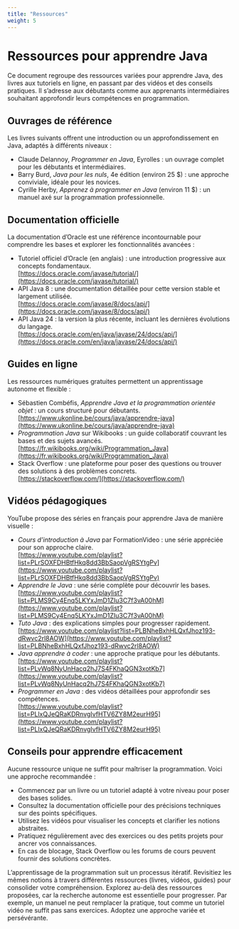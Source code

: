 ```yaml
---
title: "Ressources"
weight: 5
---
```

# Ressources pour apprendre Java

Ce document regroupe des ressources variées pour apprendre Java, des livres aux tutoriels en ligne, en passant par des vidéos et des conseils pratiques. Il s’adresse aux débutants comme aux apprenants intermédiaires souhaitant approfondir leurs compétences en programmation.

## Ouvrages de référence

Les livres suivants offrent une introduction ou un approfondissement en Java, adaptés à différents niveaux :  
- Claude Delannoy, *Programmer en Java*, Eyrolles : un ouvrage complet pour les débutants et intermédiaires.  
- Barry Burd, *Java pour les nuls*, 4e édition (environ 25 $) : une approche conviviale, idéale pour les novices.  
- Cyrille Herby, *Apprenez à programmer en Java* (environ 11 $) : un manuel axé sur la programmation professionnelle.

## Documentation officielle

La documentation d’Oracle est une référence incontournable pour comprendre les bases et explorer les fonctionnalités avancées :  
- Tutoriel officiel d’Oracle (en anglais) : une introduction progressive aux concepts fondamentaux.  
  [https://docs.oracle.com/javase/tutorial/](https://docs.oracle.com/javase/tutorial/)  
- API Java 8 : une documentation détaillée pour cette version stable et largement utilisée.  
  [https://docs.oracle.com/javase/8/docs/api/](https://docs.oracle.com/javase/8/docs/api/)  
- API Java 24 : la version la plus récente, incluant les dernières évolutions du langage.  
  [https://docs.oracle.com/en/java/javase/24/docs/api/](https://docs.oracle.com/en/java/javase/24/docs/api/)

## Guides en ligne

Les ressources numériques gratuites permettent un apprentissage autonome et flexible :  
- Sébastien Combéfis, *Apprendre Java et la programmation orientée objet* : un cours structuré pour débutants.  
  [https://www.ukonline.be/cours/java/apprendre-java](https://www.ukonline.be/cours/java/apprendre-java)  
- *Programmation Java* sur Wikibooks : un guide collaboratif couvrant les bases et des sujets avancés.  
  [https://fr.wikibooks.org/wiki/Programmation_Java](https://fr.wikibooks.org/wiki/Programmation_Java)  
- Stack Overflow : une plateforme pour poser des questions ou trouver des solutions à des problèmes concrets.  
  [https://stackoverflow.com/](https://stackoverflow.com/)

## Vidéos pédagogiques

YouTube propose des séries en français pour apprendre Java de manière visuelle :  
- *Cours d’introduction à Java* par FormationVideo : une série appréciée pour son approche claire.  
  [https://www.youtube.com/playlist?list=PLrSOXFDHBtfHkq8dd3BbSaopVgRSYtgPv](https://www.youtube.com/playlist?list=PLrSOXFDHBtfHkq8dd3BbSaopVgRSYtgPv)  
- *Apprendre le Java* : une série complète pour découvrir les bases.  
  [https://www.youtube.com/playlist?list=PLMS9Cy4Enq5LKYxJmD1ZIu3C7f3vA00hM](https://www.youtube.com/playlist?list=PLMS9Cy4Enq5LKYxJmD1ZIu3C7f3vA00hM)  
- *Tuto Java* : des explications simples pour progresser rapidement.  
  [https://www.youtube.com/playlist?list=PLBNheBxhHLQxfJhoz193-dRwvc2rl8AOW](https://www.youtube.com/playlist?list=PLBNheBxhHLQxfJhoz193-dRwvc2rl8AOW)  
- *Java apprendre à coder* : une approche pratique pour les débutants.  
  [https://www.youtube.com/playlist?list=PLvWq8NyUnHacq2hJ7S4FKhaQGN3xotKb7](https://www.youtube.com/playlist?list=PLvWq8NyUnHacq2hJ7S4FKhaQGN3xotKb7)  
- *Programmer en Java* : des vidéos détaillées pour approfondir ses compétences.  
  [https://www.youtube.com/playlist?list=PLlxQJeQRaKDRnvgIvfHTV6ZY8M2eurH95](https://www.youtube.com/playlist?list=PLlxQJeQRaKDRnvgIvfHTV6ZY8M2eurH95)

## Conseils pour apprendre efficacement

Aucune ressource unique ne suffit pour maîtriser la programmation. Voici une approche recommandée :  
- Commencez par un livre ou un tutoriel adapté à votre niveau pour poser des bases solides.  
- Consultez la documentation officielle pour des précisions techniques sur des points spécifiques.  
- Utilisez les vidéos pour visualiser les concepts et clarifier les notions abstraites.  
- Pratiquez régulièrement avec des exercices ou des petits projets pour ancrer vos connaissances.  
- En cas de blocage, Stack Overflow ou les forums de cours peuvent fournir des solutions concrètes.  

L’apprentissage de la programmation suit un processus itératif. Revisitiez les mêmes notions à travers différentes ressources (livres, vidéos, guides) pour consolider votre compréhension. Explorez au-delà des ressources proposées, car la recherche autonome est essentielle pour progresser. Par exemple, un manuel ne peut remplacer la pratique, tout comme un tutoriel vidéo ne suffit pas sans exercices. Adoptez une approche variée et persévérante.
